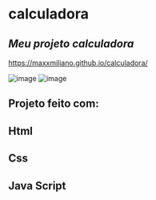 # calculadora
## ***Meu projeto calculadora***
https://maxxmiliano.github.io/calculadora/

![image](https://user-images.githubusercontent.com/72661974/225785955-01300133-f5a9-4246-8d1b-092cf30a0de8.png)
![image](https://user-images.githubusercontent.com/72661974/226082114-84064b0a-146c-4c3d-9e92-6c2bd5cbc5c5.png)

## Projeto feito com:
## Html
## Css
## Java Script
